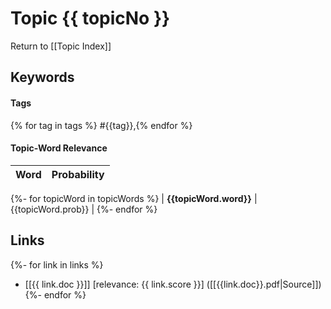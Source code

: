 # Topic {{ topicNo }}

Return to [[Topic Index]]

## Keywords 

#### Tags

{% for tag in tags %} #{{tag}},{% endfor %}


#### Topic-Word Relevance 

| Word                 | Probability  |
| :------------------- | -----------: |
{%- for topicWord in topicWords %}
| **{{topicWord.word}}**                  | {{topicWord.prob}}      |
{%- endfor %}

## Links 

{%- for link in links %}
 - [[{{ link.doc }}]] [relevance: {{ link.score }}] ([[{{link.doc}}.pdf|Source]])
{%- endfor %}

